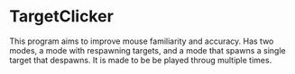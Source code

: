 # TargetClicker

This program aims to improve mouse familiarity and accuracy. Has two modes, a mode with respawning targets, and a mode that spawns a single target that despawns. It is made to be be played throug multiple times.
